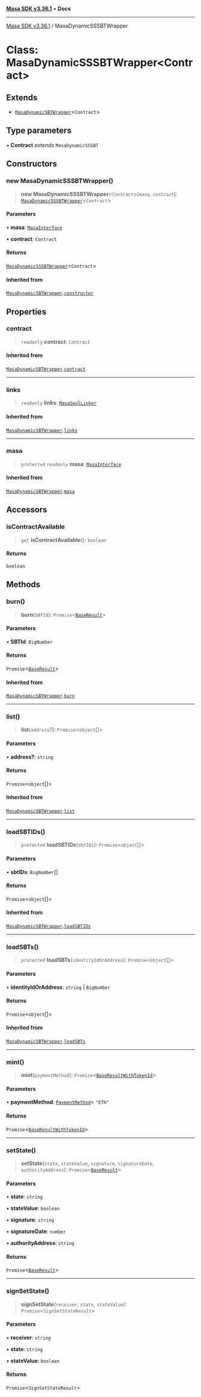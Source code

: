[**Masa SDK v3.36.1**](../README.md) • **Docs**

***

[Masa SDK v3.36.1](../globals.md) / MasaDynamicSSSBTWrapper

# Class: MasaDynamicSSSBTWrapper\<Contract\>

## Extends

- [`MasaDynamicSBTWrapper`](MasaDynamicSBTWrapper.md)\<`Contract`\>

## Type parameters

• **Contract** *extends* `MasaDynamicSSSBT`

## Constructors

### new MasaDynamicSSSBTWrapper()

> **new MasaDynamicSSSBTWrapper**\<`Contract`\>(`masa`, `contract`): [`MasaDynamicSSSBTWrapper`](MasaDynamicSSSBTWrapper.md)\<`Contract`\>

#### Parameters

• **masa**: [`MasaInterface`](../interfaces/MasaInterface.md)

• **contract**: `Contract`

#### Returns

[`MasaDynamicSSSBTWrapper`](MasaDynamicSSSBTWrapper.md)\<`Contract`\>

#### Inherited from

[`MasaDynamicSBTWrapper`](MasaDynamicSBTWrapper.md).[`constructor`](MasaDynamicSBTWrapper.md#constructors)

## Properties

### contract

> `readonly` **contract**: `Contract`

#### Inherited from

[`MasaDynamicSBTWrapper`](MasaDynamicSBTWrapper.md).[`contract`](MasaDynamicSBTWrapper.md#contract)

***

### links

> `readonly` **links**: [`MasaSoulLinker`](MasaSoulLinker.md)

#### Inherited from

[`MasaDynamicSBTWrapper`](MasaDynamicSBTWrapper.md).[`links`](MasaDynamicSBTWrapper.md#links)

***

### masa

> `protected` `readonly` **masa**: [`MasaInterface`](../interfaces/MasaInterface.md)

#### Inherited from

[`MasaDynamicSBTWrapper`](MasaDynamicSBTWrapper.md).[`masa`](MasaDynamicSBTWrapper.md#masa)

## Accessors

### isContractAvailable

> `get` **isContractAvailable**(): `boolean`

#### Returns

`boolean`

## Methods

### burn()

> **burn**(`SBTId`): `Promise`\<[`BaseResult`](../interfaces/BaseResult.md)\>

#### Parameters

• **SBTId**: `BigNumber`

#### Returns

`Promise`\<[`BaseResult`](../interfaces/BaseResult.md)\>

#### Inherited from

[`MasaDynamicSBTWrapper`](MasaDynamicSBTWrapper.md).[`burn`](MasaDynamicSBTWrapper.md#burn)

***

### list()

> **list**(`address`?): `Promise`\<`object`[]\>

#### Parameters

• **address?**: `string`

#### Returns

`Promise`\<`object`[]\>

#### Inherited from

[`MasaDynamicSBTWrapper`](MasaDynamicSBTWrapper.md).[`list`](MasaDynamicSBTWrapper.md#list)

***

### loadSBTIDs()

> `protected` **loadSBTIDs**(`sbtIDs`): `Promise`\<`object`[]\>

#### Parameters

• **sbtIDs**: `BigNumber`[]

#### Returns

`Promise`\<`object`[]\>

#### Inherited from

[`MasaDynamicSBTWrapper`](MasaDynamicSBTWrapper.md).[`loadSBTIDs`](MasaDynamicSBTWrapper.md#loadsbtids)

***

### loadSBTs()

> `protected` **loadSBTs**(`identityIdOrAddress`): `Promise`\<`object`[]\>

#### Parameters

• **identityIdOrAddress**: `string` \| `BigNumber`

#### Returns

`Promise`\<`object`[]\>

#### Inherited from

[`MasaDynamicSBTWrapper`](MasaDynamicSBTWrapper.md).[`loadSBTs`](MasaDynamicSBTWrapper.md#loadsbts)

***

### mint()

> **mint**(`paymentMethod`): `Promise`\<[`BaseResultWithTokenId`](../interfaces/BaseResultWithTokenId.md)\>

#### Parameters

• **paymentMethod**: [`PaymentMethod`](../type-aliases/PaymentMethod.md)= `"ETH"`

#### Returns

`Promise`\<[`BaseResultWithTokenId`](../interfaces/BaseResultWithTokenId.md)\>

***

### setState()

> **setState**(`state`, `stateValue`, `signature`, `signatureDate`, `authorityAddress`): `Promise`\<[`BaseResult`](../interfaces/BaseResult.md)\>

#### Parameters

• **state**: `string`

• **stateValue**: `boolean`

• **signature**: `string`

• **signatureDate**: `number`

• **authorityAddress**: `string`

#### Returns

`Promise`\<[`BaseResult`](../interfaces/BaseResult.md)\>

***

### signSetState()

> **signSetState**(`receiver`, `state`, `stateValue`): `Promise`\<`SignSetStateResult`\>

#### Parameters

• **receiver**: `string`

• **state**: `string`

• **stateValue**: `boolean`

#### Returns

`Promise`\<`SignSetStateResult`\>
